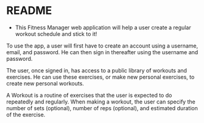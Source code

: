 # README

* This Fitness Manager web application will help a user create a regular workout schedule and stick to it! 

To use the app, a user will first have to create an account using a username, email, and password. He can then sign in thereafter using the username and password. 

The user, once signed in, has access to a public library of workouts and exercises. 
He can use these exercises, or make new personal exercises, to  create new personal workouts. 

A Workout is a routine of exercises that the user is expected to do repeatedly and regularly. When making a workout, the user can specify the number of sets (optional), number of reps (optional), and estimated duration of the exercise. 

